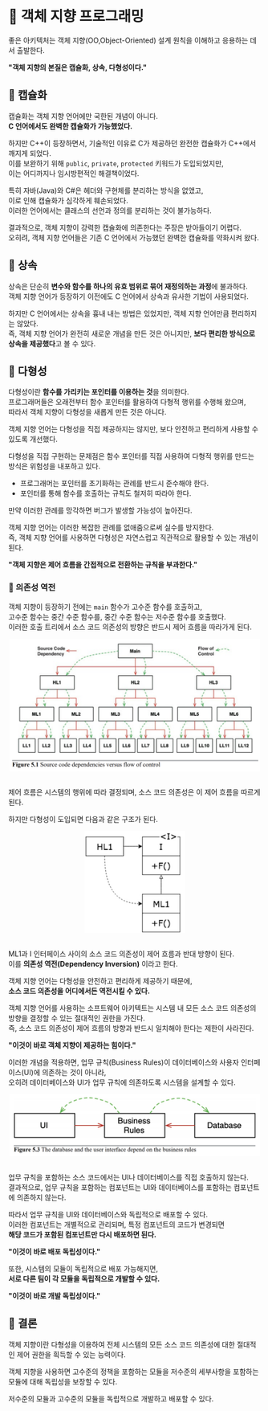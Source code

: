 # 📕 객체 지향 프로그래밍
좋은 아키텍처는 객체 지향(OO,Object-Oriented) 설계 원칙을 이해하고 응용하는 데서 출발한다.

**"객체 지향의 본질은 캡슐화, 상속, 다형성이다."**

## 📗 캡슐화
캡슐화는 객체 지향 언어에만 국한된 개념이 아니다.<br>
**C 언어에서도 완벽한 캡슐화가 가능했었다.**  

하지만 C++이 등장하면서, 기술적인 이유로 C가 제공하던 완전한 캡슐화가 C++에서 깨지게 되었다.<br>
이를 보완하기 위해 `public`, `private`, `protected` 키워드가 도입되었지만,  
이는 어디까지나 임시방편적인 해결책이었다.  

특히 자바(Java)와 C#은 헤더와 구현체를 분리하는 방식을 없앴고,  
이로 인해 캡슐화가 심각하게 훼손되었다.  
이러한 언어에서는 클래스의 선언과 정의를 분리하는 것이 불가능하다.

결과적으로, 객체 지향이 강력한 캡슐화에 의존한다는 주장은 받아들이기 어렵다.<br> 
오히려, 객체 지향 언어들은 기존 C 언어에서 가능했던 완벽한 캡슐화를 약화시켜 왔다.

## 📗 상속
상속은 단순히 **변수와 함수를 하나의 유효 범위로 묶어 재정의하는 과정**에 불과하다.  
객체 지향 언어가 등장하기 이전에도 C 언어에서 상속과 유사한 기법이 사용되었다.  

하지만 C 언어에서는 상속을 흉내 내는 방법은 있었지만, 객체 지향 언어만큼 편리하지는 않았다.<br>
즉, 객체 지향 언어가 완전히 새로운 개념을 만든 것은 아니지만, **보다 편리한 방식으로 상속을 제공했다**고 볼 수 있다.

## 📗 다형성
다형성이란 **함수를 가리키는 포인터를 이용하는 것**을 의미한다.  
프로그래머들은 오래전부터 함수 포인터를 활용하여 다형적 행위를 수행해 왔으며,  
따라서 객체 지향이 다형성을 새롭게 만든 것은 아니다.  

객체 지향 언어는 다형성을 직접 제공하지는 않지만, 보다 안전하고 편리하게 사용할 수 있도록 개선했다.  

다형성을 직접 구현하는 문제점은 함수 포인터를 직접 사용하여 다형적 행위를 만드는 방식은 위험성을 내포하고 있다.  
- 프로그래머는 포인터를 초기화하는 관례를 반드시 준수해야 한다.  
- 포인터를 통해 함수를 호출하는 규칙도 철저히 따라야 한다.  

만약 이러한 관례를 망각하면 버그가 발생할 가능성이 높아진다.  

객체 지향 언어는 이러한 복잡한 관례를 없애줌으로써 실수를 방지한다.  
즉, 객체 지향 언어를 사용하면 다형성은 자연스럽고 직관적으로 활용할 수 있는 개념이 된다.  

**"객체 지향은 제어 흐름을 간접적으로 전환하는 규칙을 부과한다."**

### 📘 의존성 역전
객체 지향이 등장하기 전에는 `main` 함수가 고수준 함수를 호출하고,  
고수준 함수는 중간 수준 함수를, 중간 수준 함수는 저수준 함수를 호출했다.  
이러한 호출 트리에서 소스 코드 의존성의 방향은 반드시 제어 흐름을 따라가게 된다.

<img src="../Clean Architecture-로버트.C 마틴/img/5_1.png" alt="설명" width="500" style="display: block; margin: auto;">
<br>

제어 흐름은 시스템의 행위에 따라 결정되며, 소스 코드 의존성은 이 제어 흐름을 따르게 된다.

하지만 다형성이 도입되면 다음과 같은 구조가 된다.

<img src="../Clean Architecture-로버트.C 마틴/img/5_2.png" alt="설명" width="200" style="display: block; margin: auto;">
<br>

ML1과 I 인터페이스 사이의 소스 코드 의존성이 제어 흐름과 반대 방향이 된다.  
이를 **의존성 역전(Dependency Inversion)** 이라고 한다.  

객체 지향 언어는 다형성을 안전하고 편리하게 제공하기 때문에,  
**소스 코드 의존성을 어디에서든 역전시킬 수 있다.**  

객체 지향 언어를 사용하는 소프트웨어 아키텍트는 시스템 내 모든 소스 코드 의존성의 방향을 결정할 수 있는 절대적인 권한을 가진다.  
즉, 소스 코드 의존성이 제어 흐름의 방향과 반드시 일치해야 한다는 제한이 사라진다.

**"이것이 바로 객체 지향이 제공하는 힘이다."**  

이러한 개념을 적용하면, 업무 규칙(Business Rules)이 데이터베이스와 사용자 인터페이스(UI)에 의존하는 것이 아니라,  
오히려 데이터베이스와 UI가 업무 규칙에 의존하도록 시스템을 설계할 수 있다.

<img src="../Clean Architecture-로버트.C 마틴/img/5_3.png" alt="설명" width="500" style="display: block; margin: auto;">
<br>

업무 규칙을 포함하는 소스 코드에서는 UI나 데이터베이스를 직접 호출하지 않는다.  
결과적으로, 업무 규칙을 포함하는 컴포넌트는 UI와 데이터베이스를 포함하는 컴포넌트에 의존하지 않는다.  

따라서 업무 규칙을 UI와 데이터베이스와 독립적으로 배포할 수 있다.  
이러한 컴포넌트는 개별적으로 관리되며, 특정 컴포넌트의 코드가 변경되면  
**해당 코드가 포함된 컴포넌트만 다시 배포하면 된다.**  

**"이것이 바로 배포 독립성이다."**  

또한, 시스템의 모듈이 독립적으로 배포 가능해지면,  
**서로 다른 팀이 각 모듈을 독립적으로 개발할 수 있다.**  

**"이것이 바로 개발 독립성이다."**  

## 📗 결론
객체 지향이란 다형성을 이용하여 전체 시스템의 모든 소스 코드 의존성에 대한 절대적인 제어 권한을 흭득할 수 있는 능력이다.

객체 지향을 사용하면 고수준의 정책을 포함하는 모듈을 저수준의 세부사항을 포함하는 모듈에 대해 독립성을 보장할 수 있다.

저수준의 모듈과 고수준의 모듈을 독립적으로 개발하고 배포할 수 있다.
